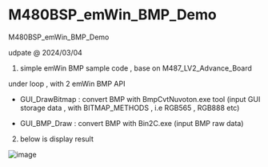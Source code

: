 # M480BSP_emWin_BMP_Demo
 M480BSP_emWin_BMP_Demo



udpate @ 2024/03/04

1. simple emWin BMP sample code , base on M487_LV2_Advance_Board

under loop , with 2 emWin BMP API 

- GUI_DrawBitmap : convert BMP with BmpCvtNuvoton.exe tool (input GUI storage data , with BITMAP_METHODS , i.e RGB565 , RGB888 etc) 

- GUI_BMP_Draw : convert BMP with Bin2C.exe (input BMP raw data)

2. below is display result

![image](https://github.com/released/M480BSP_emWin_BMP_Demo/blob/main/MergedVideo.gif)

